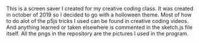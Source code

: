 This is a screen saver I created for my creative coding class. It was created in october of 2019 so I decided to go with a holloween theme. 
Most of how to do alot of the p5js tricks I used can be found in creative coding videos. 
And anything learned or taken elsewhere is commented in the sketch.js file itself.
All the pngs in the repository are the pictures I used in the program.
